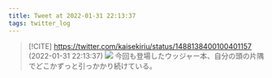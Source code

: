 ```yaml
---
title: Tweet at 2022-01-31 22:13:37
tags: twitter_log
---
```


> [!CITE] https://twitter.com/kaisekiriu/status/1488138400100401157 (2022-01-31 22:13:37)
> ![](https://twitter.com/kaisekiriu/status/1488138400100401157)
> 今回も登場したウッジャー本、自分の頭の片隅でどこかずっと引っかかり続けている。
